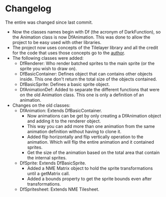 Changelog
=========

The entire was changed since last commit.

 - Now the classes names begin with Df (the acronym of DarkFunction), so the Animation class is now
   DfAnimation. This was done to allow the project to be easy used with other libraries.
 - The project now uses concepts of the Tilelayer library and all the credit for the code that uses those concepts go to the [author](https://github.com/elsassph).
 - The following classes were added:
    * DfRenderer: Who render batched sprites to the main sprite (or the sprite you wish to draw on).
	* DfBasicContainer: Defines object that can contains other objects inside. This one don't return the total size of the objects contained.
	* DfBasicSprite: Defines a basic sprite object.
	* DfAnimationDef: Added to separate the different functions that were on the old Animation class. This one is only a definition of an animation.
 - Changes on the old classes:
    * DfAnimation: Extends DfBasicContainer.
		- Now animations can be get by only creating a DfAnimation object and adding it to the renderer object.
		- This way you can add more than one animation from the same animation definition without having to clone it.
		- Added flip horizontally and flip vertically operation to the animation. Which will flip the entire animation and it contained sprites.
		- Get the size of the animation based on the total area that contain the internal sprites.
	* DfSprite: Extends DfBasicSprite.
		- Added a NME Matrix object to hold the sprite transformations until a getMatrix call.
		- Added a bounds property to get the sprite bounds even after transformations.
	* DfSpritesheet: Extends NME Tilesheet.